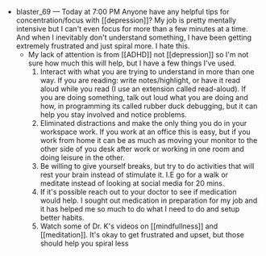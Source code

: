 - blaster_69 — Today at 7:00 PM Anyone have any helpful tips for concentration/focus with [[depression]]? My job is pretty mentally intensive but I can't even focus for more than a few minutes at a time. And when I inevitably don't understand something, I have been getting extremely frustrated and just spiral more. I hate this.
	- My lack of attention is from [[ADHD]] not [[depression]] so I'm not sure how much this will help, but I have a few things I've used. 
		1. Interact with what you are trying to understand in more than one way. If you are reading: write notes/highlight, or have it read aloud while you read (I use an extension called read-aloud). If you are doing something, talk out loud what you are doing and how, in programming its called rubber duck debugging, but it can help you stay involved and notice problems. 
		2. Eliminated distractions and make the only thing you do in your workspace work. If you work at an office this is easy, but if you work from home it can be as much as moving your monitor to the other side of you desk after work or working in one room and doing leisure in the other.
		3. Be willing to give yourself breaks, but try to do activities that will rest your brain instead of stimulate it. I.E go for a walk  or meditate instead of looking at social media for 20 mins.
		4. If it's possible reach out to your doctor to see if medication would help. I sought out medication in preparation for my job and it has helped me so much to do what I need to do and setup better habits.
		5. Watch some of Dr. K's videos on [[mindfullness]] and [[meditation]]. It's okay to get frustrated and upset, but those should help you spiral less 
